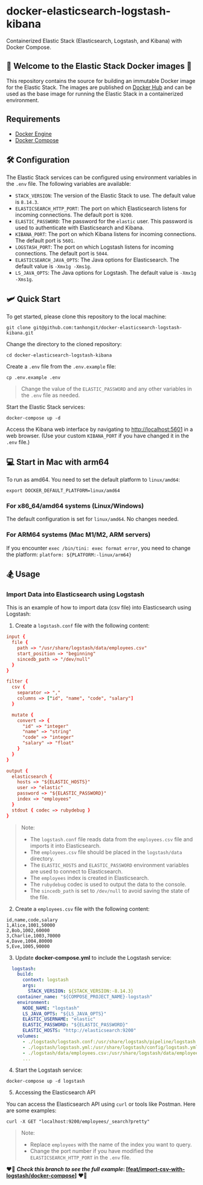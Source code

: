 # docker-elasticsearch-logstash-kibana

Containerized Elastic Stack (Elasticsearch, Logstash, and Kibana) with Docker Compose.

## 🐳 Welcome to the **Elastic Stack** Docker images 🐳

This repository contains the source for building an immutable Docker image for the Elastic Stack. The images are published on [Docker Hub](https://hub.docker.com/u/elastic) and can be used as the base image for running the Elastic Stack in a containerized environment.

## Requirements

- [Docker Engine](https://docs.docker.com/install/)
- [Docker Compose](https://docs.docker.com/compose/install/)

## 🛠️ Configuration

The Elastic Stack services can be configured using environment variables in the `.env` file. The following variables are available:

- `STACK_VERSION`: The version of the Elastic Stack to use. The default value is `8.14.3`.
- `ELASTICSEARCH_HTTP_PORT`: The port on which Elasticsearch listens for incoming connections. The default port is `9200`.
- `ELASTIC_PASSWORD`: The password for the `elastic` user. This password is used to authenticate with Elasticsearch and Kibana.
- `KIBANA_PORT`: The port on which Kibana listens for incoming connections. The default port is `5601`.
- `LOGSTASH_PORT`: The port on which Logstash listens for incoming connections. The default port is `5044`.
- `ELASTICSEARCH_JAVA_OPTS`: The Java options for Elasticsearch. The default value is `-Xmx1g -Xms1g`.
- `LS_JAVA_OPTS`: The Java options for Logstash. The default value is `-Xmx1g -Xms1g`.

## 🛩️ Quick Start

To get started, please clone this repository to the local machine:

```shell
git clone git@github.com:tanhongit/docker-elasticsearch-logstash-kibana.git
```

Change the directory to the cloned repository:

```shell
cd docker-elasticsearch-logstash-kibana
```

Create a `.env` file from the `.env.example` file:

```shell
cp .env.example .env
```

> Change the value of the `ELASTIC_PASSWORD` and any other variables in the `.env` file as needed.

Start the Elastic Stack services:

```shell
docker-compose up -d
```

Access the Kibana web interface by navigating to [http://localhost:5601](http://localhost:5601) in a web browser. (Use your custom `KIBANA_PORT` if you have changed it in the `.env` file.)

## 💻 Start in Mac with arm64

To run as amd64. You need to set the default platform to `linux/amd64`:

```shell
export DOCKER_DEFAULT_PLATFORM=linux/amd64
```
### For x86_64/amd64 systems (Linux/Windows)
The default configuration is set for `linux/amd64`. No changes needed.

### For ARM64 systems (Mac M1/M2, ARM servers)
If you encounter `exec /bin/tini: exec format error`, you need to change the platform: `platform: ${PLATFORM:-linux/arm64}`

## 🏂 Usage

### Import Data into Elasticsearch using Logstash

This is an example of how to import data (csv file) into Elasticsearch using Logstash:

1. Create a `logstash.conf` file with the following content:

```conf
input {
  file {
    path => "/usr/share/logstash/data/employees.csv"
    start_position => "beginning"
    sincedb_path => "/dev/null"
  }
}

filter {
  csv {
    separator => ","
    columns => ["id", "name", "code", "salary"]
  }

  mutate {
    convert => {
      "id" => "integer"
      "name" => "string"
      "code" => "integer"
      "salary" => "float"
    }
  }
}

output {
  elasticsearch {
    hosts => "${ELASTIC_HOSTS}"
    user => "elastic"
    password => "${ELASTIC_PASSWORD}"
    index => "employees"
  }
  stdout { codec => rubydebug }
}
```

> Note:
> - The `logstash.conf` file reads data from the `employees.csv` file and imports it into Elasticsearch.
> - The `employees.csv` file should be placed in the `logstash/data` directory.
> - The `ELASTIC_HOSTS` and `ELASTIC_PASSWORD` environment variables are used to connect to Elasticsearch.
> - The `employees` index is created in Elasticsearch.
> - The `rubydebug` codec is used to output the data to the console.
> - The `sincedb_path` is set to `/dev/null` to avoid saving the state of the file.

2. Create a `employees.csv` file with the following content:

```csv
id,name,code,salary
1,Alice,1001,50000
2,Bob,1002,60000
3,Charlie,1003,70000
4,Dave,1004,80000
5,Eve,1005,90000
```

3. Update **docker-compose.yml** to include the Logstash service:

```yml
  logstash:
    build:
      context: logstash
      args:
        STACK_VERSION: ${STACK_VERSION:-8.14.3}
    container_name: "${COMPOSE_PROJECT_NAME}-logstash"
    environment:
      NODE_NAME: "logstash"
      LS_JAVA_OPTS: "${LS_JAVA_OPTS}"
      ELASTIC_USERNAME: "elastic"
      ELASTIC_PASSWORD: "${ELASTIC_PASSWORD}"
      ELASTIC_HOSTS: "http://elasticsearch:9200"
    volumes:
      - ./logstash/logstash.conf:/usr/share/logstash/pipeline/logstash.conf
      - ./logstash/logstash.yml:/usr/share/logstash/config/logstash.yml
      - ./logstash/data/employees.csv:/usr/share/logstash/data/employees.csv # Add this line
      ...
```

4. Start the Logstash service:

```shell
docker-compose up -d logstash
```

5. Accessing the Elasticsearch API

You can access the Elasticsearch API using `curl` or tools like Postman. Here are some examples:

```shell
curl -X GET "localhost:9200/employees/_search?pretty"
```

> Note:
> - Replace `employees` with the name of the index you want to query.
> - Change the port number if you have modified the `ELASTICSEARCH_HTTP_PORT` in the `.env` file.

❤️‍🔥 **_Check this branch to see the full example_: [[feat/import-csv-with-logstash/docker-compose](https://github.com/tanhongit/docker-elasticsearch-logstash-kibana/blob/feat/import-csv-with-logstash/logstash/logstash.conf)]** ❤️‍🔥
